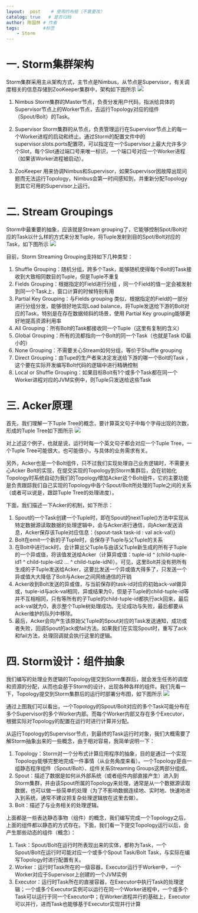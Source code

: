 ```yaml
---
layout:  post    # 使用的布局（不需要改）
catalog: true   # 是否归档
author: 陈国林 # 作者
tags:         #标签
    - Storm
---
```


# 一. Storm集群架构
Storm集群采用主从架构方式，主节点是Nimbus，从节点是Supervisor，有关调度相关的信息存储到ZooKeeper集群中，架构如下图所示
![](https://github.com/chenguolin/chenguolin.github.io/blob/master/data/image/storm-architecture.png?raw=true)

1. Nimbus
Storm集群的Master节点，负责分发用户代码，指派给具体的Supervisor节点上的Worker节点，去运行Topology对应的组件（Spout/Bolt）的Task。

2. Supervisor
Storm集群的从节点，负责管理运行在Supervisor节点上的每一个Worker进程的启动和终止。通过Storm的配置文件中的supervisor.slots.ports配置项，可以指定在一个Supervisor上最大允许多少个Slot，每个Slot通过端口号来唯一标识，一个端口号对应一个Worker进程（如果该Worker进程被启动）。

3. ZooKeeper
用来协调Nimbus和Supervisor，如果Supervisor因故障出现问题而无法运行Topology，Nimbus会第一时间感知到，并重新分配Topology到其它可用的Supervisor上运行。

# 二. Stream Groupings
Storm中最重要的抽象，应该就是Stream grouping了，它能够控制Spot/Bolt对应的Task以什么样的方式来分发Tuple，将Tuple发射到目的Spot/Bolt对应的Task，如下图所示
![](https://github.com/chenguolin/chenguolin.github.io/blob/master/data/image/storm-stream-group.png?raw=true)

目前，Storm Streaming Grouping支持如下几种类型：
1. Shuffle Grouping：随机分组，跨多个Task，能够随机使得每个Bolt的Task接收到大致相同数目的Tuple，但是Tuple不重复
2. Fields Grouping：根据指定的Field进行分组 ，同一个Field的值一定会被发射到同一个Task上，窗口计算的时候特别有用
3. Partial Key Grouping：与Fields grouping 类似，根据指定的Field的一部分进行分组分发，能够很好地实现Load balance，将Tuple发送给下游的Bolt对应的Task，特别是在存在数据倾斜的场景，使用 Partial Key grouping能够更好地提高资源利用率
4. All Grouping：所有Bolt的Task都接收同一个Tuple（这里有复制的含义）
5. Global Grouping：所有的流都指向一个Bolt的同一个Task（也就是Task ID最小的）
6. None Grouping：不需要关心Stream如何分组，等价于Shuffle grouping
7. Direct Grouping：由Tupe的生产者来决定发送给下游的哪一个Bolt的Task ，这个要在实际开发编写Bolt代码的逻辑中进行精确控制
8. Local or Shuffle Grouping：如果目标Bolt有1个或多个Task都在同一个Worker进程对应的JVM实例中，则Tuple只发送给这些Task

# 三. Acker原理
首先，我们理解一下Tuple Tree的概念，要计算英文句子中每个字母出现的次数，形成的Tuple Tree如下图所示
![](https://github.com/chenguolin/chenguolin.github.io/blob/master/data/image/storm-tuple-tree.png?raw=true)

对上述这个例子，也就是说，运行时每一个英文句子都会对应一个Tuple Tree，一个Tuple Tree可能很大，也可能很小，与具体的业务需求有关。

另外，Acker也是一个Bolt组件，只不过我们实现处理自己业务逻辑时，不需要关心Acker Bolt的实现，在提交实现的Topology到Storm集群后，会在初始化Topology时系统自动为我们的Topology增加Acker这个Bolt组件，它的主要功能是负责跟踪我们自己实现的Topology中各个Spout/Bolt所处理的Tuple之间的关系（或者可以说是，跟踪Tuple Tree的处理进度）。

下面，我们描述一下Acker的机制，如下所示：
1.  Spout的一个Task创建一个Tuple时，即在Spout的nextTuple()方法中实现从特定数据源读取数据的处理逻辑中，会与Acker进行通信，向Acker发送消息，Acker保存该Tuple对应信息：{spout-task task-id : val ack-val)}
2.  Bolt在emit一个新的子Tuple时，会保存子Tuple与父Tuple的关系
3.  在Bolt中进行ack时，会计算出父Tuple与由该父Tuple新生成的所有子Tuple的一个异或值，将该值发送给Acker（计算异或值：tuple-id ^ (child-tuple-id1 ^ child-tuple-id2 … ^ child-tuple-idN)）。可见，这里Bolt并没有把所有生成的子Tuple发送给Acker，这要比发送一个异或值大得多了，只发送一个异或值大大降低了Bolt与Acker之间网络通信的开销
4.  Acker收到Bolt发送的异或值，与当前保存的task-id对应的初始ack-val做异或，tuple-id与ack-val相同，异或结果为0，但是子Tuple的child-tuple-id等并不互相相同，只有等所有的子Tuple的child-tuple-id都执行ack回来，最后ack-val就为0，表示整个Tuple树处理成功。无论成功与失败，最后都要从Acker维护的队列中移除。
5.  最后，Acker会向产生该原始父Tuple的Spout对应的Task发送通知，成功或者失败，回调Spout的ack或fail方法。如果我们在实现Spout时，重写了ack和fail方法，处理回调就会执行这里的逻辑。

# 四. Storm设计：组件抽象
我们编写的处理业务逻辑的Topology提交到Storm集群后，就会发生任务的调度和资源的分配，从而也会基于Storm的设计，出现各种各样的组件。我们先看一下，Topology提交到Storm集群后的运行时部署分布图，如下图所示
![](https://github.com/chenguolin/chenguolin.github.io/blob/master/data/image/storm-topology.png?raw=true)

通过上图我们可以看出，一个Topology的Spout/Bolt对应的多个Task可能分布在多个Supervisor的多个Worker内部。而每个Worker内部又存在多个Executor，根据实际对Topology的配置在运行时进行计算并分配。

从运行Topology的Supervisor节点，到最终的Task运行时对象，我们大概需要了解Storm抽象出来的一些概念，由于相对容易，我简单说明一下：

1. Topology：Storm对一个分布式计算应用程序的抽象，目的是通过一个实现Topology能够完整地完成一件事情（从业务角度来看）。一个Topology是由一组静态程序组件（Spout/Bolt）、组件关系Streaming Groups这两部分组成。
2. Spout：描述了数据是如何从外部系统（或者组件内部直接产生）进入到Storm集群，并由该Spout所属的Topology来处理，通常是从一个数据源读取数据，也可以做一些简单的处理（为了不影响数据连续地、实时地、快速地进入到系统，通常不建议把复杂处理逻辑放在这里去做）。
3. Bolt：描述了与业务相关的处理逻辑。

上面都是一些表达静态事物（组件）的概念，我们编写完成一个Topology之后，上面的组件都以静态的方式存在。下面，我们看一下提交Topology运行以后，会产生那些动态的组件（概念）：

1. Task：Spout/Bolt在运行时所表现出来的实体，都称为Task，一个Spout/Bolt在运行时可能对应一个或多个Spout Task/Bolt Task，与实际在编写Topology时进行配置有关。
2. Worker：运行时Task所在的一级容器，Executor运行于Worker中，一个Worker对应于Supervisor上创建的一个JVM实例
3. Executor：运行时Task所在的直接容器，在Executor中执行Task的处理逻辑；一个或多个Executor实例可以运行在同一个Worker进程中，一个或多个Task可以运行于同一个Executor中；在Worker进程并行的基础上，Executor可以并行，进而Task也能够基于Executor实现并行计算

